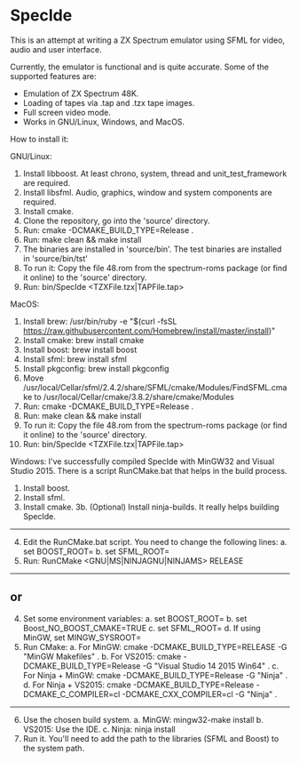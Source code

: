 # SpecIde

This is an attempt at writing a ZX Spectrum emulator using SFML for video, audio and user interface.

Currently, the emulator is functional and is quite accurate. Some of the supported features are:

- Emulation of ZX Spectrum 48K.
- Loading of tapes via .tap and .tzx tape images.
- Full screen video mode.
- Works in GNU/Linux, Windows, and MacOS.

How to install it:

GNU/Linux:
1. Install libboost. At least chrono, system, thread and unit_test_framework are required.
2. Install libsfml. Audio, graphics, window and system components are required.
3. Install cmake.
4. Clone the repository, go into the 'source' directory.
5. Run: cmake -DCMAKE_BUILD_TYPE=Release .
6. Run: make clean && make install
7. The binaries are installed in 'source/bin'. The test binaries are installed in 'source/bin/tst'
8. To run it: Copy the file 48.rom from the spectrum-roms package (or find it online) to the 'source' directory.
9. Run: bin/SpecIde <TZXFile.tzx|TAPFile.tap>

MacOS:
1. Install brew: /usr/bin/ruby -e "$(curl -fsSL https://raw.githubusercontent.com/Homebrew/install/master/install)"
2. Install cmake: brew install cmake
3. Install boost: brew install boost
4. Install sfml: brew install sfml
5. Install pkgconfig: brew install pkgconfig
6. Move /usr/local/Cellar/sfml/2.4.2/share/SFML/cmake/Modules/FindSFML.cmake 
   to /usr/local/Cellar/cmake/3.8.2/share/cmake/Modules
7. Run: cmake -DCMAKE_BUILD_TYPE=Release .
8. Run: make clean && make install
9. To run it: Copy the file 48.rom from the spectrum-roms package (or find it online) to the 'source' directory.
10. Run: bin/SpecIde <TZXFile.tzx|TAPFile.tap>

Windows:
I've successfully compiled SpecIde with MinGW32 and Visual Studio 2015. There is a script RunCMake.bat that helps
in the build process.

1. Install boost.
2. Install sfml.
3. Install cmake.
3b. (Optional) Install ninja-builds. It really helps building SpecIde.
---
4. Edit the RunCMake.bat script. You need to change the following lines:
  a. set BOOST_ROOT=<Path to Boost root directory>
  b. set SFML_ROOT=<Path to SFML binaries>
5. Run: RunCMake <GNU|MS|NINJAGNU|NINJAMS> RELEASE
---
or
---
4. Set some environment variables:
  a. set BOOST_ROOT=<Path to Boost root directory>
  b. set Boost_NO_BOOST_CMAKE=TRUE
  c. set SFML_ROOT=<Path to SFML binaries>
  d. If using MinGW, set MINGW_SYSROOT=<Path where MinGW is installed>
5. Run CMake:
  a. For MinGW: cmake -DCMAKE_BUILD_TYPE=RELEASE -G "MinGW Makefiles" .
  b. For VS2015: cmake -DCMAKE_BUILD_TYPE=Release -G "Visual Studio 14 2015 Win64" .
  c. For Ninja + MinGW: cmake -DCMAKE_BUILD_TYPE=Release -G "Ninja" .
  d. For Ninja + VS2015: cmake -DCMAKE_BUILD_TYPE=Release -DCMAKE_C_COMPILER=cl -DCMAKE_CXX_COMPILER=cl -G "Ninja" .
---
6. Use the chosen build system.
  a. MinGW: mingw32-make install
  b. VS2015: Use the IDE.
  c. Ninja: ninja install
7. Run it. You'll need to add the path to the libraries (SFML and Boost) to the system path.
